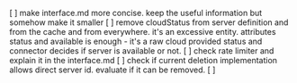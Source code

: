 [ ] make interface.md more concise. keep the useful information but somehow make it smaller
[ ] remove cloudStatus from server definition and from the cache and from everywhere. it's an excessive entity. attributes status and available is enough - it's a raw cloud provided status and connector decides if server is available or not.
[ ] check rate limiter and explain it in the interface.md
[ ] check if current deletion implementation allows direct server id. evaluate if it can be removed.
[ ] 